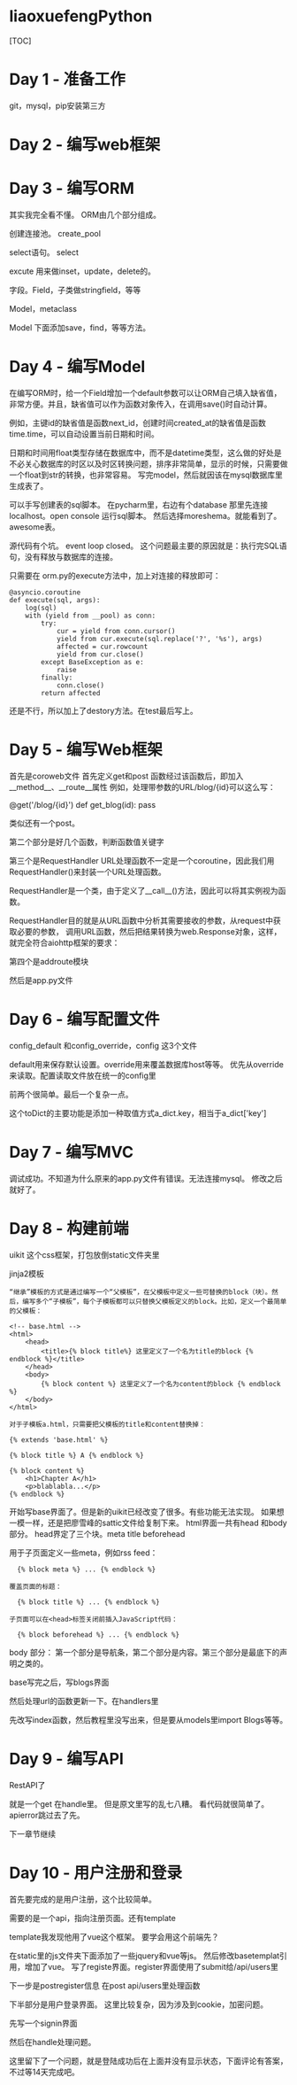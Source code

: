 # liaoxuefengPython

[TOC]

# Day 1 - 准备工作
git，mysql，pip安装第三方

# Day 2 - 编写web框架


# Day 3 - 编写ORM

其实我完全看不懂。
ORM由几个部分组成。

创建连接池。 create_pool

select语句。 select

excute 用来做inset，update，delete的。

字段。Field，子类做stringfield，等等

Model，metaclass

Model 下面添加save，find，等等方法。

# Day 4 - 编写Model

在编写ORM时，给一个Field增加一个default参数可以让ORM自己填入缺省值，非常方便。并且，缺省值可以作为函数对象传入，在调用save()时自动计算。

例如，主键id的缺省值是函数next_id，创建时间created_at的缺省值是函数time.time，可以自动设置当前日期和时间。

日期和时间用float类型存储在数据库中，而不是datetime类型，这么做的好处是不必关心数据库的时区以及时区转换问题，排序非常简单，显示的时候，只需要做一个float到str的转换，也非常容易。
写完model，然后就因该在mysql数据库里生成表了。

可以手写创建表的sql脚本。
在pycharm里，右边有个database
那里先连接localhost。open console
运行sql脚本。
然后选择moreshema。就能看到了。awesome表。

源代码有个坑。
event loop closed。
这个问题最主要的原因就是：执行完SQL语句，没有释放与数据库的连接。

只需要在 orm.py的execute方法中，加上对连接的释放即可：

```
@asyncio.coroutine
def execute(sql, args):
    log(sql)
    with (yield from __pool) as conn:
        try:
            cur = yield from conn.cursor()
            yield from cur.execute(sql.replace('?', '%s'), args)
            affected = cur.rowcount
            yield from cur.close()
        except BaseException as e:
            raise
        finally:
            conn.close()
        return affected
```

还是不行，所以加上了destory方法。在test最后写上。

# Day 5 - 编写Web框架

首先是coroweb文件
首先定义get和post
函数经过该函数后，即加入__method__、__route__属性
例如，处理带参数的URL/blog/{id}可以这么写：

@get('/blog/{id}')
def get_blog(id):
    pass

类似还有一个post。

第二个部分是好几个函数，判断函数值关键字

第三个是RequestHandler
URL处理函数不一定是一个coroutine，因此我们用RequestHandler()来封装一个URL处理函数。

RequestHandler是一个类，由于定义了__call__()方法，因此可以将其实例视为函数。

RequestHandler目的就是从URL函数中分析其需要接收的参数，从request中获取必要的参数，
调用URL函数，然后把结果转换为web.Response对象，这样，
就完全符合aiohttp框架的要求：

第四个是addroute模块

然后是app.py文件

# Day 6 - 编写配置文件

config_default 和config_override，config 这3个文件

default用来保存默认设置。override用来覆盖数据库host等等。
优先从override来读取。配置读取文件放在统一的config里

前两个很简单。最后一个复杂一点。

这个toDict的主要功能是添加一种取值方式a_dict.key，相当于a_dict['key']

# Day 7 - 编写MVC

调试成功。不知道为什么原来的app.py文件有错误。无法连接mysql。
修改之后就好了。

# Day 8 - 构建前端

uikit 这个css框架，打包放倒static文件夹里

jinja2模板

```
“继承”模板的方式是通过编写一个“父模板”，在父模板中定义一些可替换的block（块）。然后，编写多个“子模板”，每个子模板都可以只替换父模板定义的block。比如，定义一个最简单的父模板：

<!-- base.html -->
<html>
    <head>
        <title>{% block title%} 这里定义了一个名为title的block {% endblock %}</title>
    </head>
    <body>
        {% block content %} 这里定义了一个名为content的block {% endblock %}
    </body>
</html>

对于子模板a.html，只需要把父模板的title和content替换掉：

{% extends 'base.html' %}

{% block title %} A {% endblock %}

{% block content %}
    <h1>Chapter A</h1>
    <p>blablabla...</p>
{% endblock %}

```

开始写base界面了。但是新的uikit已经改变了很多。有些功能无法实现。
如果想一模一样，还是把廖雪峰的sattic文件给复制下来。
html界面一共有head 和body部分。
head界定了三个块。meta title beforehead

用于子页面定义一些meta，例如rss feed：
```
  {% block meta %} ... {% endblock %}

覆盖页面的标题：

  {% block title %} ... {% endblock %}

子页面可以在<head>标签关闭前插入JavaScript代码：

  {% block beforehead %} ... {% endblock %}
```

body 部分：
第一个部分是导航条，第二个部分是内容。第三个部分是最底下的声明之类的。

base写完之后，写blogs界面

然后处理url的函数更新一下。在handlers里

先改写index函数，然后教程里没写出来，但是要从models里import Blogs等等。

# Day 9 - 编写API
RestAPI了

就是一个get 在handle里。
但是原文里写的乱七八糟。
看代码就很简单了。
apierror跳过去了先。

下一章节继续

# Day 10 - 用户注册和登录
首先要完成的是用户注册，这个比较简单。

需要的是一个api，指向注册页面。还有template

template我发现他用了vue这个框架。
要学会用这个前端先？

在static里的js文件夹下面添加了一些jquery和vue等js。
然后修改basetemplat引用，增加了vue。
写了registe界面。register界面使用了submit给/api/users里

下一步是postregister信息
在post api/users里处理函数

下半部分是用户登录界面。
这里比较复杂，因为涉及到cookie，加密问题。

先写一个signin界面

然后在handle处理问题。

这里留下了一个问题，就是登陆成功后在上面并没有显示状态，下面评论有答案，
不过等14天完成吧。









